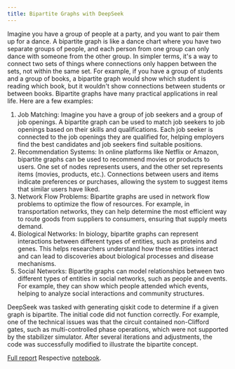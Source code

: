 ```yaml
---
title: Bipartite Graphs with DeepSeek
---
```


Imagine you have a group of people at a party, and you want to pair them up for a dance. A bipartite graph is like a dance chart where you have two separate groups of people, and each person from one group can only dance with someone from the other group.
In simpler terms, it's a way to connect two sets of things where connections only happen between the sets, not within the same set. For example, if you have a group of students and a group of books, a bipartite graph would show which student is reading which book, but it wouldn't show connections between students or between books. 
Bipartite graphs have many practical applications in real life. Here are a few examples:
1.	Job Matching: Imagine you have a group of job seekers and a group of job openings. A bipartite graph can be used to match job seekers to job openings based on their skills and qualifications. Each job seeker is connected to the job openings they are qualified for, helping employers find the best candidates and job seekers find suitable positions.
2.	Recommendation Systems: In online platforms like Netflix or Amazon, bipartite graphs can be used to recommend movies or products to users. One set of nodes represents users, and the other set represents items (movies, products, etc.). Connections between users and items indicate preferences or purchases, allowing the system to suggest items that similar users have liked.
3.	Network Flow Problems: Bipartite graphs are used in network flow problems to optimize the flow of resources. For example, in transportation networks, they can help determine the most efficient way to route goods from suppliers to consumers, ensuring that supply meets demand.
4.	Biological Networks: In biology, bipartite graphs can represent interactions between different types of entities, such as proteins and genes. This helps researchers understand how these entities interact and can lead to discoveries about biological processes and disease mechanisms.
5.	Social Networks: Bipartite graphs can model relationships between two different types of entities in social networks, such as people and events. For example, they can show which people attended which events, helping to analyze social interactions and community structures.

DeepSeek was tasked with generating qiskit code to determine if a given graph is bipartite. The initial code did not function correctly. For example, one of the technical issues was that the circuit contained non-Clifford gates, such as multi-controlled phase operations, which were not supported by the stabilizer simulator. After several iterations and adjustments, the code was successfully modified to illustrate the bipartite concept.

[Full report](https://github.com/samlip-blip/deepseekAndBipartite/blob/main/BipartiteGraphsWithDeepSeekAndQuantumComputers.pdf)
Respective [notebook](https://github.com/samlip-blip/deepseekAndBipartite/blob/main/DeepSeekAndBipartiteGraphs.ipynb).